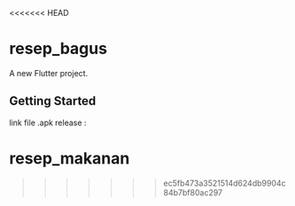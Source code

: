 <<<<<<< HEAD
# resep_bagus

A new Flutter project.

## Getting Started
link file .apk release : 
# resep_makanan
>>>>>>> ec5fb473a3521514d624db9904c84b7bf80ac297
